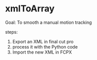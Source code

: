 # xmlToArray
Goal: To smooth a manual motion tracking

steps:
1) Export an XML in final cut pro
2) process it with the Python code
3) Import the new XML in FCPX
